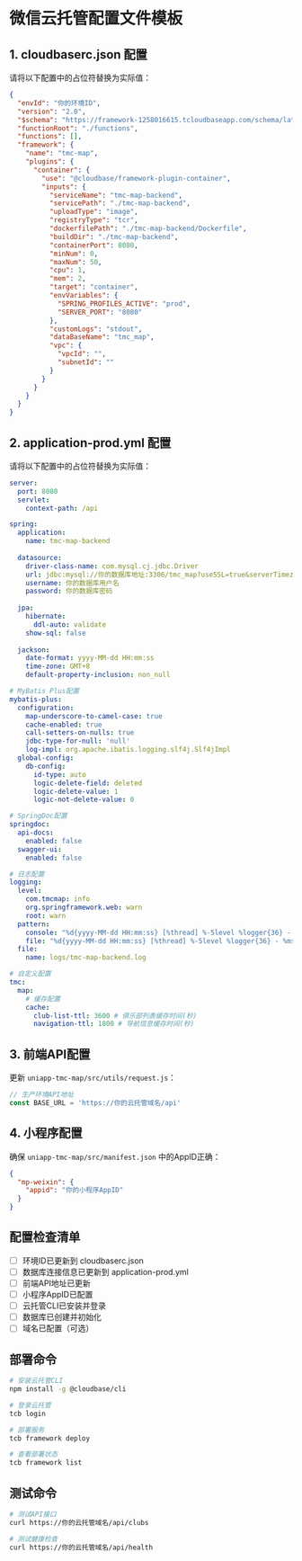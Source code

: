 # 微信云托管配置文件模板

## 1. cloudbaserc.json 配置

请将以下配置中的占位符替换为实际值：

```json
{
  "envId": "你的环境ID",
  "version": "2.0",
  "$schema": "https://framework-1258016615.tcloudbaseapp.com/schema/latest.json",
  "functionRoot": "./functions",
  "functions": [],
  "framework": {
    "name": "tmc-map",
    "plugins": {
      "container": {
        "use": "@cloudbase/framework-plugin-container",
        "inputs": {
          "serviceName": "tmc-map-backend",
          "servicePath": "./tmc-map-backend",
          "uploadType": "image",
          "registryType": "tcr",
          "dockerfilePath": "./tmc-map-backend/Dockerfile",
          "buildDir": "./tmc-map-backend",
          "containerPort": 8080,
          "minNum": 0,
          "maxNum": 50,
          "cpu": 1,
          "mem": 2,
          "target": "container",
          "envVariables": {
            "SPRING_PROFILES_ACTIVE": "prod",
            "SERVER_PORT": "8080"
          },
          "customLogs": "stdout",
          "dataBaseName": "tmc_map",
          "vpc": {
            "vpcId": "",
            "subnetId": ""
          }
        }
      }
    }
  }
}
```

## 2. application-prod.yml 配置

请将以下配置中的占位符替换为实际值：

```yaml
server:
  port: 8080
  servlet:
    context-path: /api

spring:
  application:
    name: tmc-map-backend
  
  datasource:
    driver-class-name: com.mysql.cj.jdbc.Driver
    url: jdbc:mysql://你的数据库地址:3306/tmc_map?useSSL=true&serverTimezone=Asia/Shanghai&characterEncoding=utf8
    username: 你的数据库用户名
    password: 你的数据库密码
    
  jpa:
    hibernate:
      ddl-auto: validate
    show-sql: false
    
  jackson:
    date-format: yyyy-MM-dd HH:mm:ss
    time-zone: GMT+8
    default-property-inclusion: non_null

# MyBatis Plus配置
mybatis-plus:
  configuration:
    map-underscore-to-camel-case: true
    cache-enabled: true
    call-setters-on-nulls: true
    jdbc-type-for-null: 'null'
    log-impl: org.apache.ibatis.logging.slf4j.Slf4jImpl
  global-config:
    db-config:
      id-type: auto
      logic-delete-field: deleted
      logic-delete-value: 1
      logic-not-delete-value: 0

# SpringDoc配置
springdoc:
  api-docs:
    enabled: false
  swagger-ui:
    enabled: false

# 日志配置
logging:
  level:
    com.tmcmap: info
    org.springframework.web: warn
    root: warn
  pattern:
    console: "%d{yyyy-MM-dd HH:mm:ss} [%thread] %-5level %logger{36} - %msg%n"
    file: "%d{yyyy-MM-dd HH:mm:ss} [%thread] %-5level %logger{36} - %msg%n"
  file:
    name: logs/tmc-map-backend.log

# 自定义配置
tmc:
  map:
    # 缓存配置
    cache:
      club-list-ttl: 3600 # 俱乐部列表缓存时间(秒)
      navigation-ttl: 1800 # 导航信息缓存时间(秒)
```

## 3. 前端API配置

更新 `uniapp-tmc-map/src/utils/request.js`：

```javascript
// 生产环境API地址
const BASE_URL = 'https://你的云托管域名/api'
```

## 4. 小程序配置

确保 `uniapp-tmc-map/src/manifest.json` 中的AppID正确：

```json
{
  "mp-weixin": {
    "appid": "你的小程序AppID"
  }
}
```

## 配置检查清单

- [ ] 环境ID已更新到 cloudbaserc.json
- [ ] 数据库连接信息已更新到 application-prod.yml
- [ ] 前端API地址已更新
- [ ] 小程序AppID已配置
- [ ] 云托管CLI已安装并登录
- [ ] 数据库已创建并初始化
- [ ] 域名已配置（可选）

## 部署命令

```bash
# 安装云托管CLI
npm install -g @cloudbase/cli

# 登录云托管
tcb login

# 部署服务
tcb framework deploy

# 查看部署状态
tcb framework list
```

## 测试命令

```bash
# 测试API接口
curl https://你的云托管域名/api/clubs

# 测试健康检查
curl https://你的云托管域名/api/health
``` 